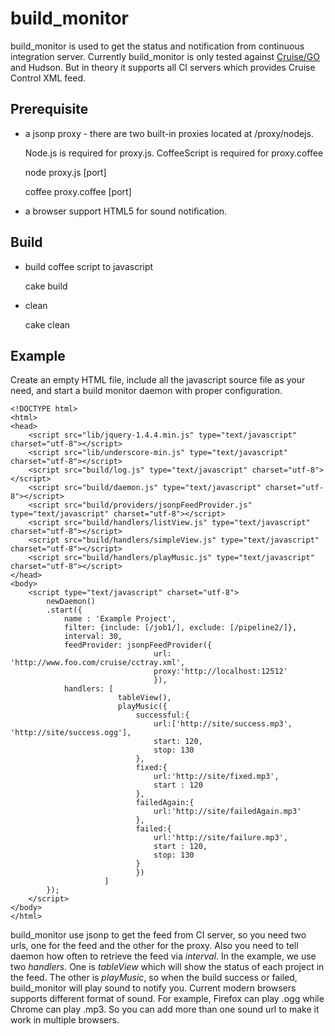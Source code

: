 build_monitor
=============

build_monitor is used to get the status and notification from continuous integration server. Currently build_monitor is only tested against [Cruise/GO](http://www.thoughtworks-studios.com/go-agile-release-management) and Hudson. But in theory it supports all CI servers which provides Cruise Control XML feed.

Prerequisite
----------
* a jsonp proxy - there are two built-in proxies located at /proxy/nodejs. 
	
	Node.js is required for proxy.js. CoffeeScript is required for proxy.coffee

	node proxy.js [port]
	
	coffee proxy.coffee [port]

* a browser support HTML5 for sound notification.

Build
-----

* build coffee script to javascript
	
	cake build

* clean 
	
	cake clean

Example
-------

Create an empty HTML file, include all the javascript source file as your need, and start a build monitor daemon with proper configuration.

	<!DOCTYPE html>
	<html>
	<head>
		<script src="lib/jquery-1.4.4.min.js" type="text/javascript" charset="utf-8"></script>
		<script src="lib/underscore-min.js" type="text/javascript" charset="utf-8"></script>
		<script src="build/log.js" type="text/javascript" charset="utf-8"></script>
		<script src="build/daemon.js" type="text/javascript" charset="utf-8"></script>
		<script src="build/providers/jsonpFeedProvider.js" type="text/javascript" charset="utf-8"></script>
		<script src="build/handlers/listView.js" type="text/javascript" charset="utf-8"></script>
		<script src="build/handlers/simpleView.js" type="text/javascript" charset="utf-8"></script>
		<script src="build/handlers/playMusic.js" type="text/javascript" charset="utf-8"></script>
	</head>
	<body>
		<script type="text/javascript" charset="utf-8">
			newDaemon()
			.start({
				name : 'Example Project',
				filter: {include: [/job1/], exclude: [/pipeline2/]},
				interval: 30,
				feedProvider: jsonpFeedProvider({
									url: 'http://www.foo.com/cruise/cctray.xml', 
									proxy:'http://localhost:12512'
									}),
				handlers: [
							tableView(),
						   	playMusic({	
								successful:{
									url:['http://site/success.mp3', 'http://site/success.ogg'],
									start: 120,
									stop: 130
								},
				   				fixed:{
									url:'http://site/fixed.mp3',
									start : 120
								},
								failedAgain:{
									url:'http://site/failedAgain.mp3'
								},
				   				failed:{
									url:'http://site/failure.mp3',
									start : 120,
									stop: 130
								}
								})
						 ]
			});
		</script>
	</body>
	</html>

build_monitor use jsonp to get the feed from CI server, so you need two urls, one for the feed and the other for the proxy. Also you need to tell daemon how often to retrieve the feed via *interval*. In the example, we use two *handlers*. One is *tableView* which will show the status of each project in the feed. The other is *playMusic*, so when the build success or failed, build_monitor will play sound to notify you. Current modern browsers supports different format of sound. For example, Firefox can play .ogg while Chrome can play .mp3. So you can add more than one sound url to make it work in multiple browsers.